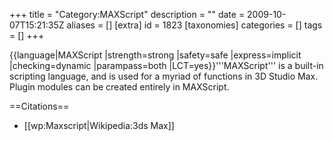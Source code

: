 +++
title = "Category:MAXScript"
description = ""
date = 2009-10-07T15:21:35Z
aliases = []
[extra]
id = 1823
[taxonomies]
categories = []
tags = []
+++

{{language|MAXScript
|strength=strong
|safety=safe
|express=implicit
|checking=dynamic
|parampass=both
|LCT=yes}}'''MAXScript''' is a built-in scripting language, and is used for a myriad of functions in 3D Studio Max. Plugin modules can be created entirely in MAXScript.

==Citations==
* [[wp:Maxscript|Wikipedia:3ds Max]]
